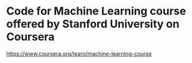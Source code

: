 # Code for Machine Learning course offered by Stanford University on Coursera
https://www.coursera.org/learn/machine-learning-course

